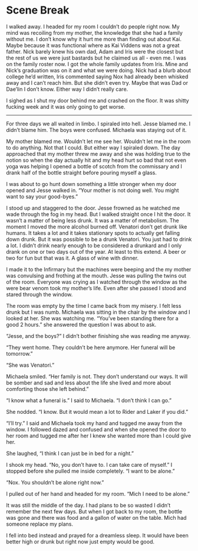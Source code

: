 # Scene Break

I walked away. I headed for my room I couldn’t do people right now. My mind was recoiling from my mother, the knowledge that she had a family without me. I don’t know why it hurt me more than finding out about Kai. Maybe because it was functional where as Kai Viddens was not a great father. Nick barely knew his own dad, Adam and Iris were the closest but the rest of us we were just bastards but he claimed us all - even me. I was on the family roster now. I got the whole family updates from Iris. Mine and Nick’s graduation was on it and what we were doing. Nick had a blurb about college he’d written, Iris commented saying Nox had already been whisked away and I can’t reach him. But she didn’t even try. Maybe that was Dad or Dae’lin I don’t know. Either way I didn’t really care.

I sighed as I shut my door behind me and crashed on the floor. It was shitty fucking week and it was only going to get worse.

***

For three days we all waited in limbo. I spiraled into hell. Jesse blamed me. I didn’t blame him. The boys were confused. Michaela was staying out of it.

My mother blamed me. Wouldn’t let me see her. Wouldn’t let me in the room to do anything. Not that I could. But either way I spiraled down. The day approached that my mother threw me away and she was holding true to the notion so when the day actually hit and my head hurt so bad that not even yoga was helping I opened a bottle of scotch from the commissary and I drank half of the bottle straight before pouring myself a glass.

I was about to go hunt down something a little stronger when my door opened and Jesse walked in. “Your mother is not doing well. You might want to say your good-byes.”

I stood up and staggered to the door. Jesse frowned as he watched me wade through the fog in my head. But I walked straight once I hit the door. It wasn’t a matter of being less drunk. It was a matter of metabolism. The moment I moved the more alcohol burned off. Venatori don’t get drunk like humans. It takes a lot and it takes stationary spots to actually get falling down drunk. But it was possible to be a drunk Venatori. You just had to drink a lot. I didn’t drink nearly enough to be considered a drunkard and I only drank on one or two days out of the year. At least to this extend. A beer or two for fun but that was it. A glass of wine with dinner.

I made it to the Infirmary but the machines were beeping and the my mother was convulsing and frothing at the mouth. Jesse was pulling the twins out of the room. Everyone was crying as I watched through the window as the were bear venom took my mother’s life. Even after she passed I stood and stared through the window.

The room was empty by the time I came back from my misery. I felt less drunk but I was numb. Michaela was sitting in the chair by the window and I looked at her. She was watching me. “You’ve been standing there for a good 2 hours.” she answered the question I was about to ask.

“Jesse, and the boys?” I didn’t bother finishing she was reading me anyway.

“They went home. They couldn’t be here anymore. Her funeral will be tomorrow.”

“She was Venatori.”

Michaela smiled. “Her family is not. They don’t understand our ways. It will be somber and sad and less about the life she lived and more about comforting those she left behind.”

“I know what a funeral is.” I said to Michaela. “I don’t think I can go.”

She nodded. “I know. But it would mean a lot to Rider and Laker if you did.”

“I’ll try.” I said and Michaela took my hand and tugged me away from the window. I followed dazed and confused and when she opened the door to her room and tugged me after her I knew she wanted more than I could give her.

She laughed, “I think I can just be in bed for a night.”

I shook my head. “No, you don’t have to. I can take care of myself.” I stopped before she pulled me inside completely. “I want to be alone.”

“Nox. You shouldn’t be alone right now.”

I pulled out of her hand and headed for my room. “Mich I need to be alone.”

It was still the middle of the day. I had plans to be so wasted I didn’t remember the next few days. But when I got back to my room, the bottle was gone and there was food and a gallon of water on the table. Mich had someone replace my plans.

I fell into bed instead and prayed for a dreamless sleep. It would have been better high or drunk but right now just empty would be good.

